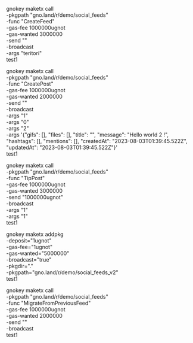 gnokey maketx call \
    -pkgpath "gno.land/r/demo/social_feeds" \
    -func "CreateFeed" \
    -gas-fee 1000000ugnot \
    -gas-wanted 3000000 \
    -send "" \
    -broadcast \
    -args "teritori" \
    test1

gnokey maketx call \
    -pkgpath "gno.land/r/demo/social_feeds" \
    -func "CreatePost" \
    -gas-fee 1000000ugnot \
    -gas-wanted 2000000 \
    -send "" \
    -broadcast \
    -args "1" \
    -args "0" \
    -args "2" \
    -args '{"gifs": [], "files": [], "title": "", "message": "Hello world 2 !", "hashtags": [], "mentions": [], "createdAt": "2023-08-03T01:39:45.522Z", "updatedAt": "2023-08-03T01:39:45.522Z"}' \
    test1 

gnokey maketx call \
    -pkgpath "gno.land/r/demo/social_feeds" \
    -func "TipPost" \
    -gas-fee 1000000ugnot \
    -gas-wanted 3000000 \
    -send "1000000ugnot" \
    -broadcast \
    -args "1" \
    -args "1" \
    test1

gnokey maketx addpkg \
    -deposit="1ugnot" \
    -gas-fee="1ugnot" \
    -gas-wanted="5000000" \
    -broadcast="true"  \
    -pkgdir="." \
    -pkgpath="gno.land/r/demo/social_feeds_v2" \
    test1

gnokey maketx call \
    -pkgpath "gno.land/r/demo/social_feeds" \
    -func "MigrateFromPreviousFeed" \
    -gas-fee 1000000ugnot \
    -gas-wanted 2000000 \
    -send "" \
    -broadcast \
    test1 

